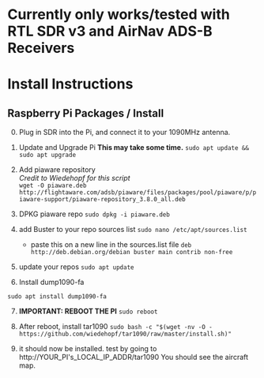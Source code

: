 # Currently only works/tested with RTL SDR v3 and AirNav ADS-B Receivers

# Install Instructions

## Raspberry Pi Packages / Install

0. Plug in SDR into the Pi, and connect it to your 1090MHz antenna.

1.  Update and Upgrade Pi
**This may take some time.**
`sudo apt update && sudo apt upgrade`

2. Add piaware repository\
*Credit to Wiedehopf for this script*\
`wget -O piaware.deb http://flightaware.com/adsb/piaware/files/packages/pool/piaware/p/piaware-support/piaware-repository_3.8.0_all.deb`

3. DPKG piaware repo
`sudo dpkg -i piaware.deb`

4. add Buster to your repo sources list
    `sudo nano /etc/apt/sources.list`
    - paste this on a new line in the sources.list file
    `deb http://deb.debian.org/debian buster main contrib non-free`

5. update your repos
`sudo apt update`

6. Install dump1090-fa
```
sudo apt install dump1090-fa
```

7. **IMPORTANT: REBOOT THE PI** 
`sudo reboot`

8. After reboot, install tar1090
`sudo bash -c "$(wget -nv -O - https://github.com/wiedehopf/tar1090/raw/master/install.sh)"`

9. it should now be installed. test by going to http://YOUR_PI's_LOCAL_IP_ADDR/tar1090 
   You should see the aircraft map.